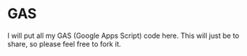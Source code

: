 # GAS
I will put all my GAS (Google Apps Script) code here. This will just be to share, so please feel free to fork it.
